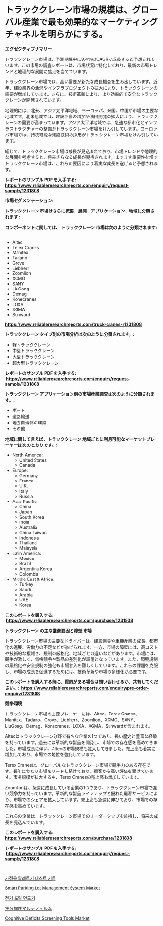 <p><h1>トラッククレーン市場の規模は、グローバル産業で最も効果的なマーケティングチャネルを明らかにする。</h1></p><p><strong>エグゼクティブサマリー</strong></p>
<p><p>トラッククレーン市場は、予測期間中に9.4％のCAGRで成長すると予想されています。この市場の調査レポートは、市場状況に特化しており、最新の市場トレンドと地理的な展開に焦点を当てています。</p><p>トラッククレーン市場では、高い需要が新たな成長機会を生み出しています。近年、建設業界の活況やインフラプロジェクトの拡大により、トラッククレーンの需要が増加しています。さらに、技術革新により、より効率的で安全なトラッククレーンが開発されています。</p><p>地理的には、北米、アジア太平洋地域、ヨーロッパ、米国、中国が市場の主要な地域です。北米地域では、建設活動の増加や油田開発の拡大により、トラッククレーンの需要が高まっています。アジア太平洋地域では、急速な都市化とインフラストラクチャーの整備がトラッククレーン市場をけん引しています。ヨーロッパ市場では、持続可能な建設技術の採用がトラッククレーン市場をけん引しています。</p><p>総じて、トラッククレーン市場は成長が見込まれており、市場トレンドや地理的な展開を考慮すると、将来さらなる成長が期待されます。ますます重要性を増すトラッククレーン市場は、これらの要因により着実な成長を遂げると予想されます。</p></p>
<p><strong>レポートのサンプル PDF を入手する: <a href="https://www.reliableresearchreports.com/enquiry/request-sample/1231808">https://www.reliableresearchreports.com/enquiry/request-sample/1231808</a></strong></p>
<p><strong>市場セグメンテーション:</strong></p>
<p><strong> トラッククレーン 市場はさらに概要、展開、アプリケーション、地域に分類されます :</strong></p>
<p><strong>コンポーネントに関しては、 トラッククレーン 市場は次のように分類されます: &nbsp;</strong></p>
<p><ul><li>Altec</li><li>Terex Cranes</li><li>Manitex</li><li>Tadano</li><li>Grove</li><li>Liebherr</li><li>Zoomlion</li><li>XCMG</li><li>SANY</li><li>LiuGong</li><li>Demag</li><li>Konecranes</li><li>LOXA</li><li>XGMA</li><li>Sunward</li></ul></p>
<p><strong><a href="https://www.reliableresearchreports.com/truck-cranes-r1231808">https://www.reliableresearchreports.com/truck-cranes-r1231808</a></strong></p>
<p><strong> トラッククレーン タイプ別の市場分析は次のように分類されます。:</strong></p>
<p><ul><li>軽トラッククレーン</li><li>中型トラッククレーン</li><li>大型トラッククレーン</li><li>超大型トラッククレーン</li></ul></p>
<p><strong>レポートのサンプル PDF を入手する: &nbsp;<a href="https://www.reliableresearchreports.com/enquiry/request-sample/1231808">https://www.reliableresearchreports.com/enquiry/request-sample/1231808</a></strong></p>
<p><strong> トラッククレーン アプリケーション別の市場産業調査は次のように分類されます。:</strong></p>
<p><ul><li>ポート</li><li>道路輸送</li><li>地方自治体の建設</li><li>その他</li></ul></p>
<p><strong>地域に関して言えば、トラッククレーン 地域ごとに利用可能なマーケットプレーヤーは次のとおりです。:</strong></p>
<p><ul>
    <li>
        North America:
        <ul>
            <li>United States</li>
            <li>Canada</li>
        </ul>
    </li>
    <li>
        Europe:
        <ul>
            <li>Germany</li>
            <li>France</li>
            <li>U.K.</li>
            <li>Italy</li>
            <li>Russia</li>
        </ul>
    </li>
    <li>
        Asia-Pacific:
        <ul>
            <li>China</li>
            <li>Japan</li>
            <li>South Korea</li>
            <li>India</li>
            <li>Australia</li>
            <li>China Taiwan</li>
            <li>Indonesia</li>
            <li>Thailand</li>
            <li>Malaysia</li>
        </ul>
    </li>
    <li>
        Latin America:
        <ul>
            <li>Mexico</li>
            <li>Brazil</li>
            <li>Argentina Korea</li>
            <li>Colombia</li>
        </ul>
    </li>
    <li>
        Middle East & Africa:
        <ul>
            <li>Turkey</li>
            <li>Saudi</li>
            <li>Arabia</li>
            <li>UAE</li>
            <li>Korea</li>
        </ul>
    </li>
    </ul></p>
<p><strong>このレポートを購入する: &nbsp;<a href="https://www.reliableresearchreports.com/purchase/1231808">https://www.reliableresearchreports.com/purchase/1231808</a></strong></p>
<p><strong>トラッククレーン の主な推進要因と障壁 市場</strong></p>
<p><p>トラッククレーン市場の主要なドライバーは、建設業界や重機産業の成長、都市化の進展、労働力の不足などが挙げられます。一方、市場の障壁には、高コストや技術的な複雑さ、規制の厳格化、地域ごとの違いなどがあります。市場には、競争が激しく、価格競争や製品の差別化が課題となっています。また、環境規制の厳格化や安全規制の強化も市場参入を難しくしています。これらの課題を克服し、市場の成長を促進するためには、技術革新や市場の多様化が必要です。</p></p>
<p><strong>このレポートを購入する前に、質問がある場合は問い合わせるか、共有してください。:&nbsp; <a href="https://www.reliableresearchreports.com/enquiry/pre-order-enquiry/1231808">https://www.reliableresearchreports.com/enquiry/pre-order-enquiry/1231808</a></strong></p>
<p><strong>競争環境</strong></p>
<p><p>トラッククレーン市場の主要プレーヤーには、Altec、Terex Cranes、Manitex、Tadano、Grove、Liebherr、Zoomlion、XCMG、SANY、LiuGong、Demag、Konecranes、LOXA、XGMA、Sunwardが含まれます。</p><p>Altecはトラッククレーン分野で有名な企業の1つであり、長い歴史と豊富な経験を持っています。過去には革新的な製品を開発し、市場での存在感を高めてきました。市場成長に伴い、Altecの市場規模も拡大してきました。売上高も着実に増加しており、市場での地位を強化しています。</p><p>Terex Cranesは、グローバルなトラッククレーン市場で競争力のある存在です。長年にわたり市場をリードし続けており、顧客から高い評価を受けています。市場規模が拡大する中、Terex Cranesの売上高も増加しています。</p><p>Zoomlionは、急速に成長している企業の1つであり、トラッククレーン市場で強い競争力を持っています。革新的な製品ラインナップと優れた顧客サービスにより、市場でのシェアを拡大しています。売上高も急速に伸びており、市場での存在感を高めています。</p><p>これらの企業は、トラッククレーン市場でのリーダーシップを維持し、将来の成長を見込んでいます。</p></p>
<p><strong>このレポートを購入する: &nbsp; <a href="https://www.reliableresearchreports.com/purchase/1231808">https://www.reliableresearchreports.com/purchase/1231808</a></strong></p>
<p><strong>レポートのサンプル PDF を入手する: &nbsp;<a href="https://www.reliableresearchreports.com/enquiry/request-sample/1231808">https://www.reliableresearchreports.com/enquiry/request-sample/1231808</a></strong><strong></strong></p>
<p>&nbsp;</p>
<p><p><a href="https://medium.com/@jerrodhilll68/%EC%A7%91%EC%97%90%EC%84%9C-%EC%95%8C%EB%9F%AC%EC%A7%80-%ED%85%8C%EC%8A%A4%ED%8A%B8-%ED%82%A4%ED%8A%B8-%EC%8B%9C%EC%9E%A5-%EC%8B%9C%EC%9E%A5-cagr-%EC%8B%9C%EC%9E%A5-%ED%8A%B8%EB%A0%8C%EB%93%9C-%EB%B0%8F-%EC%84%B1%EC%9E%A5-%EC%A0%84%EB%9E%B5%EC%97%90-%EB%8C%80%ED%95%9C-%ED%86%B5%EC%B0%B0%EB%A0%A5-696daf58901c">가정용 알레르기 테스트 키트</a></p><p><a href="https://github.com/bobicer/Market-Research-Report-List-3/blob/main/smart-parking-lot-management-system-market.md">Smart Parking Lot Management System Market</a></p><p><a href="https://medium.com/@felipegrrady654556/%EC%A0%84%EA%B8%B0-%ED%98%B8%EC%9D%BC-%EC%89%90%EC%9D%B4%EB%B2%84-%EC%8B%9C%EC%9E%A5-%EA%B7%9C%EB%AA%A8-%EB%B0%8F-%EC%8B%9C%EC%9E%A5-%EB%8F%99%ED%96%A5-%EC%99%84%EC%A0%84%ED%95%9C-%EC%82%B0%EC%97%85-%EA%B0%9C%EC%9A%94-2024%EB%85%84%EB%B6%80%ED%84%B0-2031%EB%85%84%EA%B9%8C%EC%A7%80-71cfc4239ed1">전기 포일 면도기</a></p><p><a href="https://medium.com/@rodhoppe07/%E7%94%9F%E5%88%86%E8%A7%A3%E6%80%A7%E3%83%9E%E3%83%AB%E3%83%81%E3%83%95%E3%82%A3%E3%83%AB%E3%83%A0%E3%81%AE%E5%B8%82%E5%A0%B4%E8%A6%8F%E6%A8%A1%E3%81%A8%E5%B8%82%E5%A0%B4%E5%8B%95%E5%90%91-%E5%AE%8C%E5%85%A8%E3%81%AA%E7%94%A3%E6%A5%AD%E6%A6%82%E8%A6%81-2024%E5%B9%B4%E3%81%8B%E3%82%892031%E5%B9%B4%E3%81%BE%E3%81%A7-b3039428a6a4">生分解性マルチフィルム</a></p><p><a href="https://www.linkedin.com/pulse/cognitive-deficits-screening-tools-market-size-reflecting-forecast-mlpmf">Cognitive Deficits Screening Tools Market</a></p></p>